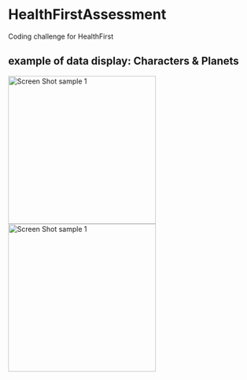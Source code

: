 # HealthFirstAssessment
Coding challenge for HealthFirst

## example of data display: Characters & Planets
<img width="300" alt="Screen Shot sample 1" src="https://user-images.githubusercontent.com/43827399/62829836-d3519e80-bbbf-11e9-8942-a6a0a4360f6b.png">
<img width="300" alt="Screen Shot sample 1" src="hhttps://user-images.githubusercontent.com/43827399/62829837-d3519e80-bbbf-11e9-920d-76b7f28a3630.png">
